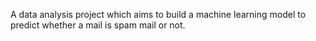 A data analysis project which aims to build a machine learning model to predict whether a mail is spam mail or not.
